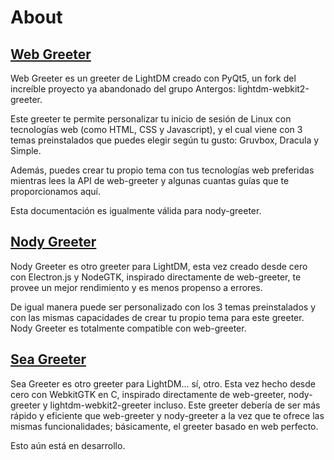 # About
## [Web Greeter](https://github.com/JezerM/web-greeter)

Web Greeter es un greeter de LightDM creado con PyQt5, un fork del increíble proyecto ya abandonado del grupo Antergos: lightdm-webkit2-greeter.

Este greeter te permite personalizar tu inicio de sesión de Linux con tecnologías web (como HTML, CSS y Javascript), y el cual viene con 3 temas preinstalados que puedes elegir según tu gusto: Gruvbox, Dracula y Simple.

Además, puedes crear tu propio tema con tus tecnologías web preferidas mientras lees la API de web-greeter y algunas cuantas guías que te proporcionamos aquí.

Esta documentación es igualmente válida para nody-greeter.

## [Nody Greeter](https://github.com/JezerM/nody-greeter)

Nody Greeter es otro greeter para LightDM, esta vez creado desde cero con Electron.js y NodeGTK, inspirado directamente de web-greeter, te provee un mejor rendimiento y es menos propenso a errores.

De igual manera puede ser personalizado con los 3 temas preinstalados y con las mismas capacidades de crear tu propio tema para este greeter. Nody Greeter es totalmente compatible con web-greeter.

## [Sea Greeter](https://github.com/JezerM/sea-greeter)

Sea Greeter es otro greeter para LightDM... sí, otro. Esta vez hecho desde cero con WebkitGTK en C, inspirado directamente de web-greeter, nody-greeter y lightdm-webkit2-greeter incluso. Este greeter debería de ser más rápido y eficiente que web-greeter y nody-greeter a la vez que te ofrece las mismas funcionalidades; básicamente, el greeter basado en web perfecto.

Esto aún está en desarrollo.
